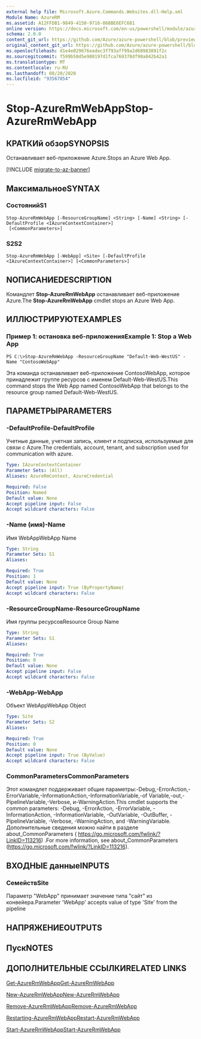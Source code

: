 ```yaml
---
external help file: Microsoft.Azure.Commands.Websites.dll-Help.xml
Module Name: AzureRM
ms.assetid: A12FFDB1-9849-4150-9716-068BE6EFC681
online version: https://docs.microsoft.com/en-us/powershell/module/azurerm.websites/stop-azurermwebapp
schema: 2.0.0
content_git_url: https://github.com/Azure/azure-powershell/blob/preview/src/ResourceManager/Websites/Commands.Websites/help/Stop-AzureRmWebApp.md
original_content_git_url: https://github.com/Azure/azure-powershell/blob/preview/src/ResourceManager/Websites/Commands.Websites/help/Stop-AzureRmWebApp.md
ms.openlocfilehash: d1e4e029676eadec3f793aff99a2d68983891f2c
ms.sourcegitcommit: f599b50d5e980197d1fca769378df90a842b42a1
ms.translationtype: MT
ms.contentlocale: ru-RU
ms.lasthandoff: 08/20/2020
ms.locfileid: "93567854"
---
```

# <span data-ttu-id="146ba-101">Stop-AzureRmWebApp</span><span class="sxs-lookup"><span data-stu-id="146ba-101">Stop-AzureRmWebApp</span></span>

## <span data-ttu-id="146ba-102">КРАТКИй обзор</span><span class="sxs-lookup"><span data-stu-id="146ba-102">SYNOPSIS</span></span>
<span data-ttu-id="146ba-103">Останавливает веб-приложение Azure.</span><span class="sxs-lookup"><span data-stu-id="146ba-103">Stops an Azure Web App.</span></span>

[!INCLUDE [migrate-to-az-banner](../../includes/migrate-to-az-banner.md)]

## <span data-ttu-id="146ba-104">Максимальное</span><span class="sxs-lookup"><span data-stu-id="146ba-104">SYNTAX</span></span>

### <span data-ttu-id="146ba-105">Состояний</span><span class="sxs-lookup"><span data-stu-id="146ba-105">S1</span></span>
```
Stop-AzureRmWebApp [-ResourceGroupName] <String> [-Name] <String> [-DefaultProfile <IAzureContextContainer>]
 [<CommonParameters>]
```

### <span data-ttu-id="146ba-106">S2</span><span class="sxs-lookup"><span data-stu-id="146ba-106">S2</span></span>
```
Stop-AzureRmWebApp [-WebApp] <Site> [-DefaultProfile <IAzureContextContainer>] [<CommonParameters>]
```

## <span data-ttu-id="146ba-107">NОПИСАНИЕ</span><span class="sxs-lookup"><span data-stu-id="146ba-107">DESCRIPTION</span></span>
<span data-ttu-id="146ba-108">Командлет **Stop-AzureRmWebApp** останавливает веб-приложение Azure.</span><span class="sxs-lookup"><span data-stu-id="146ba-108">The **Stop-AzureRmWebApp** cmdlet stops an Azure Web App.</span></span>

## <span data-ttu-id="146ba-109">ИЛЛЮСТРИРУЮТ</span><span class="sxs-lookup"><span data-stu-id="146ba-109">EXAMPLES</span></span>

### <span data-ttu-id="146ba-110">Пример 1: остановка веб-приложения</span><span class="sxs-lookup"><span data-stu-id="146ba-110">Example 1: Stop a Web App</span></span>
```
PS C:\>Stop-AzureRmWebApp -ResourceGroupName "Default-Web-WestUS" -Name "ContosoWebApp"
```

<span data-ttu-id="146ba-111">Эта команда останавливает веб-приложение ContosoWebApp, которое принадлежит группе ресурсов с именем Default-Web-WestUS.</span><span class="sxs-lookup"><span data-stu-id="146ba-111">This command stops the Web App named ContosoWebApp that belongs to the resource group named Default-Web-WestUS.</span></span>

## <span data-ttu-id="146ba-112">ПАРАМЕТРЫ</span><span class="sxs-lookup"><span data-stu-id="146ba-112">PARAMETERS</span></span>

### <span data-ttu-id="146ba-113">-DefaultProfile</span><span class="sxs-lookup"><span data-stu-id="146ba-113">-DefaultProfile</span></span>
<span data-ttu-id="146ba-114">Учетные данные, учетная запись, клиент и подписка, используемые для связи с Azure.</span><span class="sxs-lookup"><span data-stu-id="146ba-114">The credentials, account, tenant, and subscription used for communication with azure.</span></span>

```yaml
Type: IAzureContextContainer
Parameter Sets: (All)
Aliases: AzureRmContext, AzureCredential

Required: False
Position: Named
Default value: None
Accept pipeline input: False
Accept wildcard characters: False
```

### <span data-ttu-id="146ba-115">-Name (имя)</span><span class="sxs-lookup"><span data-stu-id="146ba-115">-Name</span></span>
<span data-ttu-id="146ba-116">Имя WebApp</span><span class="sxs-lookup"><span data-stu-id="146ba-116">WebApp Name</span></span>

```yaml
Type: String
Parameter Sets: S1
Aliases: 

Required: True
Position: 1
Default value: None
Accept pipeline input: True (ByPropertyName)
Accept wildcard characters: False
```

### <span data-ttu-id="146ba-117">-ResourceGroupName</span><span class="sxs-lookup"><span data-stu-id="146ba-117">-ResourceGroupName</span></span>
<span data-ttu-id="146ba-118">Имя группы ресурсов</span><span class="sxs-lookup"><span data-stu-id="146ba-118">Resource Group Name</span></span>

```yaml
Type: String
Parameter Sets: S1
Aliases: 

Required: True
Position: 0
Default value: None
Accept pipeline input: False
Accept wildcard characters: False
```

### <span data-ttu-id="146ba-119">-WebApp</span><span class="sxs-lookup"><span data-stu-id="146ba-119">-WebApp</span></span>
<span data-ttu-id="146ba-120">Объект WebApp</span><span class="sxs-lookup"><span data-stu-id="146ba-120">WebApp Object</span></span>

```yaml
Type: Site
Parameter Sets: S2
Aliases: 

Required: True
Position: 0
Default value: None
Accept pipeline input: True (ByValue)
Accept wildcard characters: False
```

### <span data-ttu-id="146ba-121">CommonParameters</span><span class="sxs-lookup"><span data-stu-id="146ba-121">CommonParameters</span></span>
<span data-ttu-id="146ba-122">Этот командлет поддерживает общие параметры:-Debug,-ErrorAction,-ErrorVariable,-InformationAction,-InformationVariable,-of Variable,-out,-PipelineVariable,-Verbose, и-WarningAction.</span><span class="sxs-lookup"><span data-stu-id="146ba-122">This cmdlet supports the common parameters: -Debug, -ErrorAction, -ErrorVariable, -InformationAction, -InformationVariable, -OutVariable, -OutBuffer, -PipelineVariable, -Verbose, -WarningAction, and -WarningVariable.</span></span> <span data-ttu-id="146ba-123">Дополнительные сведения можно найти в разделе about_CommonParameters ( https://go.microsoft.com/fwlink/?LinkID=113216) .</span><span class="sxs-lookup"><span data-stu-id="146ba-123">For more information, see about_CommonParameters (https://go.microsoft.com/fwlink/?LinkID=113216).</span></span>

## <span data-ttu-id="146ba-124">ВХОДНЫЕ данные</span><span class="sxs-lookup"><span data-stu-id="146ba-124">INPUTS</span></span>

### <span data-ttu-id="146ba-125">Семейств</span><span class="sxs-lookup"><span data-stu-id="146ba-125">Site</span></span>
<span data-ttu-id="146ba-126">Параметр "WebApp" принимает значение типа "сайт" из конвейера.</span><span class="sxs-lookup"><span data-stu-id="146ba-126">Parameter 'WebApp' accepts value of type 'Site' from the pipeline</span></span>

## <span data-ttu-id="146ba-127">НАПРЯЖЕНИЕ</span><span class="sxs-lookup"><span data-stu-id="146ba-127">OUTPUTS</span></span>

## <span data-ttu-id="146ba-128">Пуск</span><span class="sxs-lookup"><span data-stu-id="146ba-128">NOTES</span></span>

## <span data-ttu-id="146ba-129">ДОПОЛНИТЕЛЬНЫЕ ССЫЛКИ</span><span class="sxs-lookup"><span data-stu-id="146ba-129">RELATED LINKS</span></span>

[<span data-ttu-id="146ba-130">Get-AzureRmWebApp</span><span class="sxs-lookup"><span data-stu-id="146ba-130">Get-AzureRmWebApp</span></span>](./Get-AzureRmWebApp.md)

[<span data-ttu-id="146ba-131">New-AzureRmWebApp</span><span class="sxs-lookup"><span data-stu-id="146ba-131">New-AzureRmWebApp</span></span>](./New-AzureRmWebApp.md)

[<span data-ttu-id="146ba-132">Remove-AzureRmWebApp</span><span class="sxs-lookup"><span data-stu-id="146ba-132">Remove-AzureRmWebApp</span></span>](./Remove-AzureRmWebApp.md)

[<span data-ttu-id="146ba-133">Restarting-AzureRmWebApp</span><span class="sxs-lookup"><span data-stu-id="146ba-133">Restart-AzureRmWebApp</span></span>](./Restart-AzureRmWebApp.md)

[<span data-ttu-id="146ba-134">Start-AzureRmWebApp</span><span class="sxs-lookup"><span data-stu-id="146ba-134">Start-AzureRmWebApp</span></span>](./Start-AzureRmWebApp.md)


